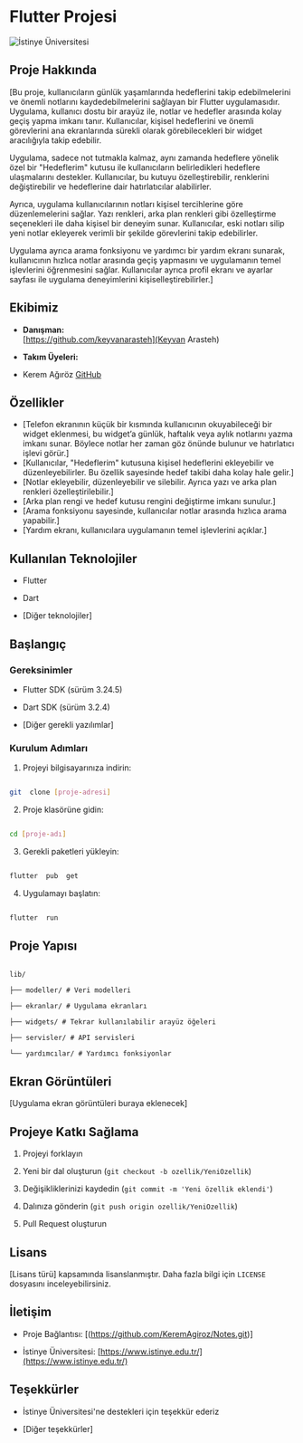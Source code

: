 # Flutter Projesi

  

![İstinye Üniversitesi](https://miro.medium.com/v2/resize:fit:1400/format:webp/1*ALGPMV4oYSTfK2ywXb8sLQ.jpeg)

  

## Proje Hakkında

[Bu proje, kullanıcıların günlük yaşamlarında hedeflerini takip edebilmelerini ve önemli notlarını kaydedebilmelerini sağlayan bir Flutter uygulamasıdır. Uygulama, kullanıcı dostu bir arayüz ile, notlar ve hedefler arasında kolay geçiş yapma imkanı tanır. Kullanıcılar, kişisel hedeflerini ve önemli görevlerini ana ekranlarında sürekli olarak görebilecekleri bir widget aracılığıyla takip edebilir.

Uygulama, sadece not tutmakla kalmaz, aynı zamanda hedeflere yönelik özel bir "Hedeflerim" kutusu ile kullanıcıların belirledikleri hedeflere ulaşmalarını destekler. Kullanıcılar, bu kutuyu özelleştirebilir, renklerini değiştirebilir ve hedeflerine dair hatırlatıcılar alabilirler.

Ayrıca, uygulama kullanıcılarının notları kişisel tercihlerine göre düzenlemelerini sağlar. Yazı renkleri, arka plan renkleri gibi özelleştirme seçenekleri ile daha kişisel bir deneyim sunar. Kullanıcılar, eski notları silip yeni notlar ekleyerek verimli bir şekilde görevlerini takip edebilirler.

Uygulama ayrıca arama fonksiyonu ve yardımcı bir yardım ekranı sunarak, kullanıcının hızlıca notlar arasında geçiş yapmasını ve uygulamanın temel işlevlerini öğrenmesini sağlar. Kullanıcılar ayrıca profil ekranı ve ayarlar sayfası ile uygulama deneyimlerini kişiselleştirebilirler.]

  

## Ekibimiz

-  **Danışman:**  
[https://github.com/keyvanarasteh](Keyvan Arasteh)


-  **Takım Üyeleri:**

- Kerem Ağıröz [GitHub](https://github.com/KeremAgiroz)

  

## Özellikler

- [Telefon ekranının küçük bir kısmında kullanıcının okuyabileceği bir widget eklenmesi, bu widget’a günlük, haftalık veya aylık notlarını yazma imkanı sunar. Böylece notlar her zaman göz önünde bulunur ve hatırlatıcı işlevi görür.]
- [Kullanıcılar, "Hedeflerim" kutusuna kişisel hedeflerini ekleyebilir ve düzenleyebilirler. Bu özellik sayesinde hedef takibi daha kolay hale gelir.]
- [Notlar ekleyebilir, düzenleyebilir ve silebilir. Ayrıca yazı ve arka plan renkleri özelleştirilebilir.]
- [Arka plan rengi ve hedef kutusu rengini değiştirme imkanı sunulur.]
- [Arama fonksiyonu sayesinde, kullanıcılar notlar arasında hızlıca arama yapabilir.]
- [Yardım ekranı, kullanıcılara uygulamanın temel işlevlerini açıklar.]

  

## Kullanılan Teknolojiler

- Flutter

- Dart

- [Diğer teknolojiler]

  

## Başlangıç

  

### Gereksinimler

- Flutter SDK (sürüm 3.24.5)

- Dart SDK (sürüm 3.2.4)

- [Diğer gerekli yazılımlar]

  

### Kurulum Adımları

1. Projeyi bilgisayarınıza indirin:

```bash

git  clone [proje-adresi]

```

  

2. Proje klasörüne gidin:

```bash

cd [proje-adı]

```

  

3. Gerekli paketleri yükleyin:

```bash

flutter  pub  get

```

  

4. Uygulamayı başlatın:

```bash

flutter  run

```

  

## Proje Yapısı

```

lib/

├── modeller/ # Veri modelleri

├── ekranlar/ # Uygulama ekranları

├── widgets/ # Tekrar kullanılabilir arayüz öğeleri

├── servisler/ # API servisleri

└── yardımcılar/ # Yardımcı fonksiyonlar

```

  

## Ekran Görüntüleri

[Uygulama ekran görüntüleri buraya eklenecek]

  

## Projeye Katkı Sağlama

1. Projeyi forklayın

2. Yeni bir dal oluşturun (`git checkout -b ozellik/YeniOzellik`)

3. Değişikliklerinizi kaydedin (`git commit -m 'Yeni özellik eklendi'`)

4. Dalınıza gönderin (`git push origin ozellik/YeniOzellik`)

5. Pull Request oluşturun

  

## Lisans

[Lisans türü] kapsamında lisanslanmıştır. Daha fazla bilgi için `LICENSE` dosyasını inceleyebilirsiniz.

  

## İletişim

- Proje Bağlantısı: [(https://github.com/KeremAgiroz/Notes.git)]

- İstinye Üniversitesi: [https://www.istinye.edu.tr/](https://www.istinye.edu.tr/)

  

## Teşekkürler

- İstinye Üniversitesi'ne destekleri için teşekkür ederiz

- [Diğer teşekkürler]

